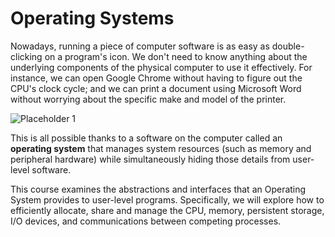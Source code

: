 # Operating Systems
Nowadays, running a piece of computer software is as easy as double-clicking on a program's icon. We don't need to know anything about the underlying components of the physical computer to use it effectively. For instance, we can open Google Chrome without having to figure out the CPU's clock cycle; and we can print a document using Microsoft Word without worrying about the specific make and model of the printer.

![Placeholder 1](https://via.placeholder.com/300x200)

This is all possible thanks to a software on the computer called an **operating system** that manages system resources (such as memory and peripheral hardware) while simultaneously hiding those details from user-level software.

This course examines the abstractions and interfaces that an Operating System provides to user-level programs. Specifically, we will explore how to efficiently allocate, share and manage the CPU, memory, persistent storage, I/O devices, and communications between competing processes.
